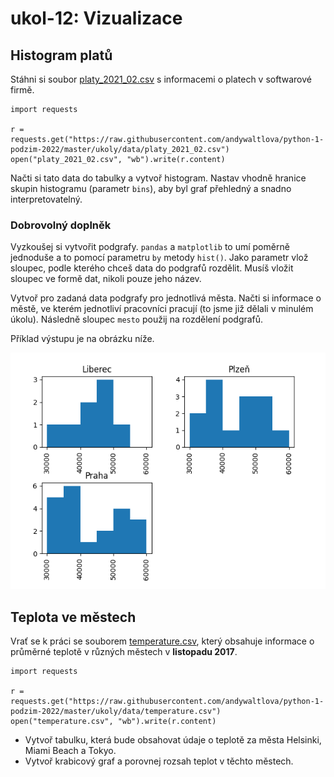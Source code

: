 # ukol-12: Vizualizace

## Histogram platů

Stáhni si soubor [platy_2021_02.csv](data/platy_2021_02.csv) s informacemi o platech v softwarové firmě.

```
import requests

r = requests.get("https://raw.githubusercontent.com/andywaltlova/python-1-podzim-2022/master/ukoly/data/platy_2021_02.csv")
open("platy_2021_02.csv", "wb").write(r.content)
```

Načti si tato data do tabulky a vytvoř histogram. Nastav vhodně hranice skupin histogramu (parametr `bins`), aby byl graf přehledný a snadno interpretovatelný.

### Dobrovolný doplněk

Vyzkoušej si vytvořit podgrafy. `pandas` a `matplotlib` to umí poměrně jednoduše a to pomocí parametru `by` metody `hist()`. Jako parametr vlož sloupec, podle kterého chceš data do podgrafů rozdělit. Musíš vložit sloupec ve formě dat, nikoli pouze jeho název. 

Vytvoř pro zadaná data podgrafy pro jednotlivá města. Načti si informace o městě, ve kterém jednotliví pracovníci pracují (to jsme již dělali v minulém úkolu). Následně sloupec `mesto` použij na rozdělení podgrafů.

Příklad výstupu je na obrázku níže.

![Figure_1.png](data/Figure_1.png)

## Teplota ve městech

Vrať se k práci se souborem [temperature.csv](data/temperature.csv), který obsahuje informace o průměrné teplotě v různých městech v **listopadu 2017**.

```
import requests

r = requests.get("https://raw.githubusercontent.com/andywaltlova/python-1-podzim-2022/master/ukoly/data/temperature.csv")
open("temperature.csv", "wb").write(r.content)
```

* Vytvoř tabulku, která bude obsahovat údaje o teplotě za města Helsinki, Miami Beach a Tokyo.
* Vytvoř krabicový graf a porovnej rozsah teplot v těchto městech.